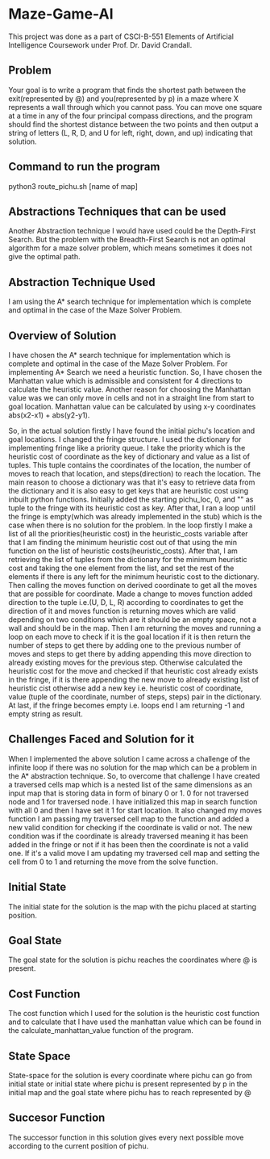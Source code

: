 # Maze-Game-AI #

This project was done as a part of CSCI-B-551 Elements of Artificial Intelligence Coursework under Prof. Dr. David Crandall.

## Problem
Your goal is to write a program that finds the shortest path between the exit(represented by @)
and you(represented by p) in a maze where X represents a wall through which you cannot pass. You can move one square at a time in any of the four principal
compass directions, and the program should find the shortest distance between
the two points and then output a string of letters (L, R, D, and U for left, right,
down, and up) indicating that solution.

## Command to run the program ##

python3 route_pichu.sh [name of map]

## Abstractions Techniques that can be used ##

Another Abstraction technique I would have used could be the Depth-First Search. But the problem with the Breadth-First Search is not an optimal algorithm for a maze solver problem, which means sometimes it does not give the optimal path.

## Abstraction Technique Used ##

I am using the A* search technique for implementation which is complete and optimal in the case of the Maze Solver Problem.

## Overview of Solution ##

I have chosen the A* search technique for implementation which is complete and optimal in the case of the Maze Solver Problem. For implementing A* Search we need a heuristic function. So, I have chosen the Manhattan value which is admissible and consistent for 4 directions to calculate the heuristic value. Another reason for choosing the Manhattan value was we can only move in cells and not in a straight line from start to goal location. Manhattan value can be calculated by using x-y coordinates abs(x2-x1) + abs(y2-y1).

So, in the actual solution firstly I have found the initial pichu's location and goal locations. I changed the fringe structure. I used the dictionary for implementing fringe like a priority queue. I take the priority which is the heuristic cost of coordinate as the key of dictionary and value as a list of tuples. This tuple contains the coordinates of the location, the number of moves to reach that location, and steps(direction) to reach the location. The main reason to choose a dictionary was that it's easy to retrieve data from the dictionary and it is also easy to get keys that are heuristic cost using inbuilt python functions. Initially added the starting pichu_loc, 0, and "" as tuple to the fringe with its heuristic cost as key. After that, I ran a loop until the fringe is empty(which was already implemented in the stub) which is the case when there is no solution for the problem. In the loop firstly I make a list of all the priorities(heuristic cost) in the heuristic_costs variable after that I am finding the minimum heuristic cost out of that using the min function on the list of heuristic costs(heuristic_costs). After that, I am retrieving the list of tuples from the dictionary for the minimum heuristic cost and taking the one element from the list, and set the rest of the elements if there is any left for the minimum heuristic cost to the dictionary. Then calling the moves function on derived coordinate to get all the moves that are possible for coordinate. Made a change to moves function added direction to the tuple i.e.(U, D, L, R) according to coordinates to get the direction of it and moves function is returning moves which are valid depending on two conditions which are it should be an empty space, not a wall and should be in the map. Then I am returning the moves and running a loop on each move to check if it is the goal location if it is then return the number of steps to get there by adding one to the previous number of moves and steps to get there by adding appending this move direction to already existing moves for the previous step. Otherwise calculated the heuristic cost for the move and checked if that heuristic cost already exists in the fringe, if it is there appending the new move to already existing list of heuristic cist otherwise add a new key i.e. heuristic cost of coordinate, value (tuple of the coordinate, number of steps, steps) pair in the dictionary. At last, if the fringe becomes empty i.e. loops end I am returning -1 and empty string as result.

## Challenges Faced and Solution for it ##

When I implemented the above solution I came across a challenge of the infinite loop if there was no solution for the map which can be a problem in the A* abstraction technique. So, to overcome that challenge I have created a traversed cells map which is a nested list of the same dimensions as an input map that is storing data in form of binary 0 or 1. 0 for not traversed node and 1 for traversed node. I have initialized this map in search function with all 0 and then I have set it 1 for start location. It also changed my moves function I am passing my traversed cell map to the function and added a new valid condition for checking if the coordinate is valid or not. The new condition was if the coordinate is already traversed meaning it has been added in the fringe or not if it has been then the coordinate is not a valid one. If it's a valid move I am updating my traversed cell map and setting the cell from 0 to 1 and returning the move from the solve function.

## Initial State ##

The initial state for the solution is the map with the pichu placed at starting position.

## Goal State ##

The goal state for the solution is pichu reaches the coordinates where @ is present.

## Cost Function ##

The cost function which I used for the solution is the heuristic cost function and to calculate that I have used the manhattan value which can be found in the calculate_manhattan_value function of the program.

## State Space ##

State-space for the solution is every coordinate where pichu can go from initial state or initial state where pichu is present represented by p in the initial map and the goal state where pichu has to reach represented by @

## Succesor Function ##

The successor function in this solution gives every next possible move according to the current position of pichu.



